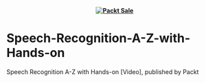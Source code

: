 
<b><p align='center'>[![Packt Sale](https://static.packt-cdn.com/assets/images/packt+events/Improve_UX.png)](https://packt.link/algotradingpython)</p></b> 




# Speech-Recognition-A-Z-with-Hands-on
Speech Recognition A-Z with Hands-on [Video], published by Packt
